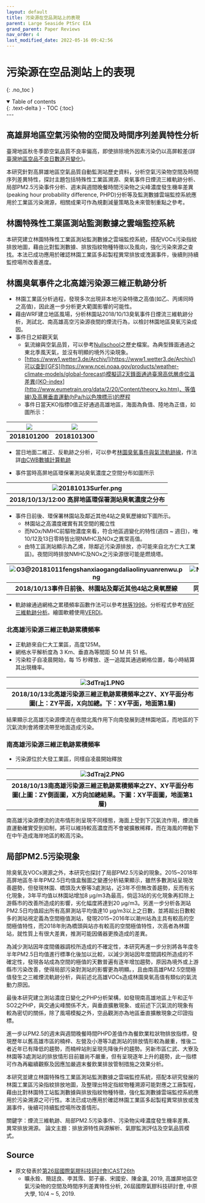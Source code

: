 ```yaml
---
layout: default
title: 污染源在空品測站上的表現
parent: Large Seaside PtSrc EIA
grand_parent: Paper Reviews
nav_order: 4
last_modified_date: 2022-05-16 09:42:56
---
```


# 污染源在空品測站上的表現
{: .no_toc }

<details open markdown="block">
  <summary>
    Table of contents
  </summary>
  {: .text-delta }
- TOC
{:toc}
</details>
---

## 高雄屏地區空氣污染物的空間及時間序列差異特性分析
臺灣地區秋冬季節空氣品質不良率偏高，即使排除境外因素污染仍以高屏較差(詳[臺灣地區空品不良日數逐月變化](https://sinotec2.github.io/Focus-on-Air-Quality/PaperReview/LargeSSPtSrcEIA/3TerrainEffect/#臺灣地區空品不良日數逐月變化))。

本研究針對高屏雄地區空氣品質自動監測站歷史資料，分析空氣污染物空間及時間序列差異特性，探討主題包括特殊性工業區溯源、臭氧事件日煙流三維軌跡分析、局部PM2.5污染事件分析、週末與週間晚餐時間污染物之尖峰濃度發生機率差異(peaking hour probability difference, PHPD)分析等及監測數據雲端監控系統應用於工業區污染溯源，相關成果可作為規劃減量策略及未來管制重點之參考。

## 林園特殊性工業區測站監測數據之雲端監控系統
本研究建立林園特殊性工業區測站監測數據之雲端監控系統，搭配VOCs污染指紋排放地圖，藉由比對監測數據、排放指紋物種特徵以及風向，強化污染來源之查找。本法已成功應用於確認林園工業區多起製程異常排放或洩漏事件，後續則持續監控場所改善進度。


## 林園臭氧事件之北高雄污染源三維正軌跡分析
- 林園工業區分析過程，發現多次出現非本地污染特徵之高值(如乙、丙烯同時之高值)，因此進一步分析更大範圍影響的可能性。
- 藉由WRF建立地區風場，分析林園站2018/10/13臭氧事件日煙流三維軌跡分析，測試北、南高雄高空污染源夜間的煙流行為，以檢討林園地區臭氧污染成因。
- 事件日之綜觀天氣
  - 氣流線與空氣品質，可以參考[Nullschool][NS20181013]之歷史檔案。為典型鋒面通過之東北季風天氣，並沒有明顯的境外污染現象。
  - [https://www1.wetter3.de/Archiv/](https://www1.wetter3.de/Archiv/)可以查到[GFS](https://www.ncei.noaa.gov/products/weather-climate-models/global-forecast)模擬這2天鋒面通過臺灣高低層虛位溫差異([KO-index](http://www.eumetrain.org/data/2/20/Content/theory_ko.htm)、等值線)及高層垂直運動(hPa/h以色塊標示)的歷程
  - 事件日當天KO指標0值正好通過高雄地區，海面為負值、陸地為正值，如圖所示：

| ![](https://github.com/sinotec2/Focus-on-Air-Quality/raw/main/assets/images/2018101200_10_as.gif)|![](https://github.com/sinotec2/Focus-on-Air-Quality/raw/main/assets/images/2018101300_10_as.gif)|
|:-:|:-:|
| <b>2018101200</b>|<b>2018101300</b>|

[NS20181013]: <https://earth.nullschool.net/#2018/10/13/0400Z/chem/surface/level/overlay=cosc/orthographic=-238.92,24.73,2066> "https://earth.nullschool.net/#2018/10/13/0400Z/chem/surface/level/overlay=cosc/orthographic=-238.92,24.73,2066"


- 當日地面二維正、反軌跡之分析，可以參考[林園臭氧事件與氣流軌跡線](https://sinotec2.github.io/Focus-on-Air-Quality/PaperReview/LargeSSPtSrcEIA/3TerrainEffect/#林園臭氧事件與氣流軌跡線)，作法詳[由CWB數據計算軌跡](https://sinotec2.github.io/Focus-on-Air-Quality/wind_models/CODiS/traj/)

- 事件當時高屏地區環保署測站臭氧濃度之空間分布如圖所示

| ![20181013Surfer.png](https://github.com/sinotec2/Focus-on-Air-Quality/raw/main/assets/images/20181013Surfer.png)|
|:-:|
| <b>2018/10/13/12:00 高屏地區環保署測站臭氧濃度之分布</b>|

- 事件日前後、環保署林園站及鄰近其他4站之臭氧歷線如下圖所示。
  - 林園站之高濃度確實有其空間的獨立性
  - 而NOx/NMHC前驅物濃度來看，符合地區週變化的特性(週四 ~ 週日)，唯10/12及13日零時皆出現NMHC及NOx之異常高值。
  - 由特工區測站顯示為乙烯，除鄰近污染源排放，亦可能來自北方仁大工業區)。夜間同時排放NMHC及NOx之污染源很可能是燃燒塔。

| ![O3@20181011fengshanxiaogangdaliaolinyuanrenwu.png](https://github.com/sinotec2/Focus-on-Air-Quality/raw/main/assets/images/O3@20181011fengshanxiaogangdaliaolinyuanrenwu.png)|![NOxO3NMHC@20181011linyuan.png](https://github.com/sinotec2/Focus-on-Air-Quality/raw/main/assets/images/NOxO3NMHC@20181011linyuan.png)|
|:--:|:--:|
|<b>2018/10/13事件日前後、林園站及鄰近其他4站之臭氧歷線</b>|<b>同時段林園站NOx及NMHC與臭氧歷線</b>|



- 軌跡線通過網格之累積頻率函數作法可以參考[林等1998][林等1998]。分析程式參考[WRF三維軌跡分析](https://sinotec2.github.io/Focus-on-Air-Quality/TrajModels/traj3D/)。繪圖軟體使用[VERDI](https://sinotec2.github.io/Focus-on-Air-Quality/utilities/Graphics/VERDI)。

[林等1998]: <http://mopl.as.ntu.edu.tw/web/ASJ/26/26-3-3.pdf> "林能暉、彭啟明、陳進煌(1998) 東亞硫化物之長程輸送: 氣流軌跡線之應用, 大氣科學26:3, 265-280."
### 北高雄污染源三維正軌跡累積頻率
- 正軌跡來自仁大工業區，高度125M。
- 網格水平解析度為 3 Km、垂直為等間距 50 M 共 51 格。
- 污染粒子自凌晨開始，每 15 秒釋放、逐一追蹤其通過網格位置，每小時結算其出現機率。


| ![3dTraj1.PNG](https://github.com/sinotec2/Focus-on-Air-Quality/raw/main/assets/images/3dTraj1.PNG)|
|:-:|
| <b>2018/10/13北高雄污染源三維正軌跡累積頻率之ZY、XY平面分布圖(上：ZY平面，X向加總。下：XY平面，地面第1層)</b>|

結果顯示北高雄污染源煙流在夜間北風作用下向南發展到達林園地區，而地區的下沉氣流則會將煙流帶至地面造成污染。

### 南高雄污染源三維正軌跡累積頻率
- 污染源位於大發工業區，同樣自凌晨開始釋放

| ![3dTraj2.PNG](https://github.com/sinotec2/Focus-on-Air-Quality/raw/main/assets/images/3dTraj2.PNG)|
|:-:|
| <b>2018/10/13南高雄污染源三維正軌跡累積頻率之ZY、XY平面分布圖(上圖：ZY側面圖，X方向加總結果。下圖：XY平面圖，地面第1層)</b>|

南高雄污染源煙流的流布情形則呈現不同樣態，海面上受到下沉氣流作用，煙流垂直運動確實受到抑制，將可以維持較高濃度而不會被擴散稀釋，而在海風的帶動下在中午造成海岸地區的較高污染。

## 局部PM2.5污染現象
除臭氧及VOCs溯源之外，本研究也探討了局部PM2.5污染的現象。2015~2018年高屏地區冬半年PM2.5日均值盒鬚圖之變遷分析結果顯示，雖然多數測站呈現改善趨勢，但發現林園、橋頭及大寮等3處測站，近3年不但無改善趨勢，反而有劣化現象，3年平均值以林園站增加8 μg/m3為最高，倘這3站的劣化現象再扣除上游縣市的改善所造成的影響，劣化幅度將達到20 μg/m3。另進一步分析各測站PM2.5日均值超出所有高屏測站平均值達10 μg/m3以上之日數，並將超出日數較多的測站視定義為空間極值測站，發現2015~2016年以潮州站為主具有較高的空間極值特性，而2018年則為橋頭與站亦有較高的空間極值特性，次高者為林圜站，就性質上有很大差異，推測可能因儀器更換造成的差異。

為減少測站因年度間儀器調校所造成的不確定性，本研究再進一步分別將各年度冬半年PM2.5日均值進行標準化後加以比較，以減少測站因年度間調校所造成的不確定性，發現各站成為空間的極值的天數普遍有逐年增加趨勢，原因為境外或上游縣市污染改善，使得局部污染對測站的影響更為明顯。，且由南高雄PM2.5空間極值發生之三維煙流軌跡分析，與前述北高雄VOCs造成林園臭氧高值有類似的氣流動力原因。

最後本研究建立測站濃度日變化之PHP分析架構，如發現南高雄地區上午和正午SO2之PHP，與交通尖峰關係不大，與垂直擴散現象、或前述下沉氣流的現象有較為密切的關係，除了風場模擬之外，空品觀測亦為地區垂直擴散現象之印證指標。

進一步以PM2.5的週末與週間晚餐時間PHPD差值作為餐飲業粒狀物排放指標，發現歷年以舊高雄市區的楠梓、左營及小港等3處測站的排放情形較為嚴重，惟後二者近年已有降低的趨勢，而楠梓站則呈現先降後升的趨勢。另新市區仁武、大寮及林園等3處測站的排放情形目前雖尚不嚴重，但有呈現逐年上升的趨勢，此一指標可作為再繼續觀察及因應加嚴週末餐飲業排放管制措施之效果分析。

本研究並建立林園特殊性工業區測站監測數據之雲端監控系統，搭配本研究發展的林園工業區污染指紋排放地圖，及整理出特定指紋物種溯源可能對應之工廠製程，藉由比對林園特工站監測數據與排放指紋物種特徵，強化監測數據雲端監控系統應用於污染溯源之可行性。本法已成功應用於確認林園工業區多起製程異常排放或洩漏事件，後續可持續監控場所改善情形。

關鍵字：煙流三維軌跡、局部PM2.5污染事件、污染物尖峰濃度發生機率差異、異常排放溯源。
論文主題：排放源特性與源解析、氣膠監測評估及空氣品質模式。

## Source
- 原文發表於[第26屆國際氣膠科技研討會ICAST26th](http://www.taar.org.tw/uploads/conference/1016/2019ICAST手冊_0925r1.pdf)
  - 曠永銓、簡誌良、李其霈、郭子豪、宋國安、陳金瀛, 2019, 高雄屏地區空氣污染物的空間及時間序列差異特性分析, 26屆國際氣膠科技研討會, 中原大學, 10/4 ~ 5, 2019.
